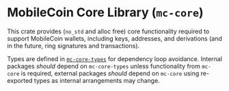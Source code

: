 # MobileCoin Core Library (`mc-core`)

This crate provides (`no_std` and alloc free) core functionality required to support MobileCoin wallets, including keys, addresses, and derivations (and in the future, ring signatures and transactions).

Types are defined in [`mc-core-types`](./types) for dependency loop avoidance.
Internal packages _should_ depend on `mc-core-types` unless functionality from `mc-core` is required, external packages _should_ depend on `mc-core` using re-exported types as internal arrangements may change.